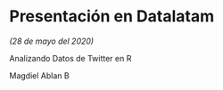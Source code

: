 # Presentación en Datalatam
*(28 de mayo del 2020)*

Analizando Datos de Twitter en R

Magdiel Ablan B
